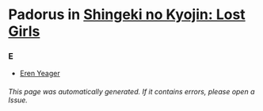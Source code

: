 # Padorus in [Shingeki no Kyojin: Lost Girls](https://myanimelist.net/manga/91047/Shingeki_no_Kyojin__Lost_Girls)

### E
* [Eren Yeager](https://github.com/shadow578/Project-Padoru/blob/master/table-of-contents/characters/ErenYeager.md)

###### This page was automatically generated. If it contains errors, please open a Issue.
